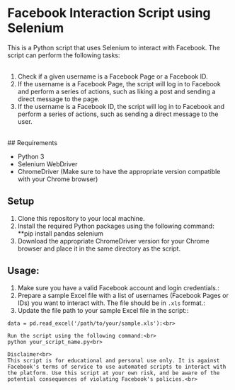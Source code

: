 # Facebook Interaction Script using Selenium<br>

This is a Python script that uses Selenium to interact with Facebook. The script can perform the following tasks:<br>
<br>
1. Check if a given username is a Facebook Page or a Facebook ID.<br>
2. If the username is a Facebook Page, the script will log in to Facebook and perform a series of actions, such as liking a post and sending a direct message to the page.<br>
3. If the username is a Facebook ID, the script will log in to Facebook and perform a series of actions, such as sending a direct message to the user.<br>
<br>
## Requirements<br>

- Python 3<br>
- Selenium WebDriver<br>
- ChromeDriver (Make sure to have the appropriate version compatible with your Chrome browser)<br>

## Setup<br>

1. Clone this repository to your local machine.<br>
2. Install the required Python packages using the following command:<br>
        **pip install pandas selenium<br>
3. Download the appropriate ChromeDriver version for your Chrome browser and place it in the same directory as the script.<br>

## Usage:<br>

1. Make sure you have a valid Facebook account and login credentials.:<br>
2. Prepare a sample Excel file with a list of usernames (Facebook Pages or IDs) you want to interact with. The file should be in `.xls` format.:<br>
3. Update the file path to your sample Excel file in the script::<br>

```python:<br>
data = pd.read_excel('/path/to/your/sample.xls'):<br>

Run the script using the following command:<br>
python your_script_name.py<br>

Disclaimer<br>
This script is for educational and personal use only. It is against Facebook's terms of service to use automated scripts to interact with the platform. Use this script at your own risk, and be aware of the potential consequences of violating Facebook's policies.<br>
